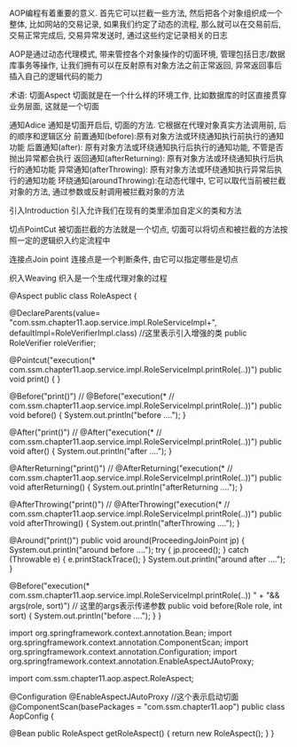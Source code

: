 AOP编程有着重要的意义. 首先它可以拦截一些方法, 然后把各个对象组织成一个整体, 比如网站的交易记录, 如果我们约定了动态的流程, 那么就可以在交易前后, 交易正常完成后, 交易异常发送时, 通过这些约定记录相关的日志

AOP是通过动态代理模式, 带来管控各个对象操作的切面环境, 管理包括日志/数据库事务等操作, 让我们拥有可以在反射原有对象方法之前正常返回, 异常返回事后插入自己的逻辑代码的能力


术语:
切面Aspect
切面就是在一个什么样的环境工作, 比如数据库的时区直接贯穿业务层面, 这就是一个切面

通知Adice
通知是切面开启后, 切面的方法. 它根据在代理对象真实方法调用前, 后的顺序和逻辑区分
前置通知(before):原有对象方法或环绕通知执行前执行的通知功能
后置通知(after): 原有对象方法或环绕通知执行后执行的通知功能, 不管是否抛出异常都会执行
返回通知(afterReturning): 原有对象方法或环绕通知执行后执行的通知功能
异常通知(afterThrowing): 原有对象方法或环绕通知执行异常后执行的通知功能
环绕通知(aroundThrowing):在动态代理中, 它可以取代当前被拦截对象的方法, 通过参数或反射调用被拦截对象的方法

引入Introduction
引入允许我们在现有的类里添加自定义的类和方法

切点PointCut
被切面拦截的方法就是一个切点, 切面可以将切点和被拦截的方法按照一定的逻辑织入约定流程中

连接点Join point
连接点是一个判断条件, 由它可以指定哪些是切点

织入Weaving
织入是一个生成代理对象的过程


@Aspect
public class RoleAspect {
   
   @DeclareParents(value= "com.ssm.chapter11.aop.service.impl.RoleServiceImpl+", defaultImpl=RoleVerifierImpl.class) //这里表示引入增强的类
   public RoleVerifier roleVerifier;

   @Pointcut("execution(* com.ssm.chapter11.aop.service.impl.RoleServiceImpl.printRole(..))")
   public void print() {
   }

   @Before("print()")
   // @Before("execution(*
   // com.ssm.chapter11.aop.service.impl.RoleServiceImpl.printRole(..))")
   public void before() {
      System.out.println("before ....");
   }

   @After("print()")
   // @After("execution(*
   // com.ssm.chapter11.aop.service.impl.RoleServiceImpl.printRole(..))")
   public void after() {
      System.out.println("after ....");
   }

   @AfterReturning("print()")
   // @AfterReturning("execution(*
   // com.ssm.chapter11.aop.service.impl.RoleServiceImpl.printRole(..))")
   public void afterReturning() {
      System.out.println("afterReturning ....");
   }

   @AfterThrowing("print()")
   // @AfterThrowing("execution(*
   // com.ssm.chapter11.aop.service.impl.RoleServiceImpl.printRole(..))")
   public void afterThrowing() {
      System.out.println("afterThrowing ....");
   }

   @Around("print()")
   public void around(ProceedingJoinPoint jp) {
      System.out.println("around before ....");
      try {
         jp.proceed();
      } catch (Throwable e) {
         e.printStackTrace();
      }
      System.out.println("around after ....");
   }

   @Before("execution(* com.ssm.chapter11.aop.service.impl.RoleServiceImpl.printRole(..)) " + "&& args(role, sort)")  // 这里的args表示传递参数
   public void before(Role role, int sort) {
      System.out.println("before ....");
   }
}

import org.springframework.context.annotation.Bean;
import org.springframework.context.annotation.ComponentScan;
import org.springframework.context.annotation.Configuration;
import org.springframework.context.annotation.EnableAspectJAutoProxy;

import com.ssm.chapter11.aop.aspect.RoleAspect;

@Configuration
@EnableAspectJAutoProxy  //这个表示启动切面
@ComponentScan(basePackages = "com.ssm.chapter11.aop")
public class AopConfig {
   
   @Bean
    public RoleAspect getRoleAspect() {
        return new RoleAspect();
    }
}
